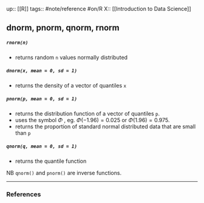 up:: [[R]]
tags:: #note/reference #on/R 
X:: [[Introduction to Data Science]]

## dnorm, pnorm, qnorm, rnorm

##### `rnorm(n)` 

- returns random `n` values normally distributed

##### `dnorm(x, mean = 0, sd = 1)` 

- returns the density of a vector of quantiles `x`

##### `pnorm(p, mean = 0, sd = 1)` 

- returns the distribution function of a vector of quantiles `p`. 
-  uses the symbol $\Phi$ , eg. $\Phi(-1.96) = 0.025$ or $\Phi(1.96) = 0.975$.
- returns the proportion of standard normal distributed data that are small than `p`

##### `qnorm(q, mean = 0, sd = 1)` 

- returns the quantile function 

NB `qnorm()` and `pnorm()` are inverse functions.

---
### References

